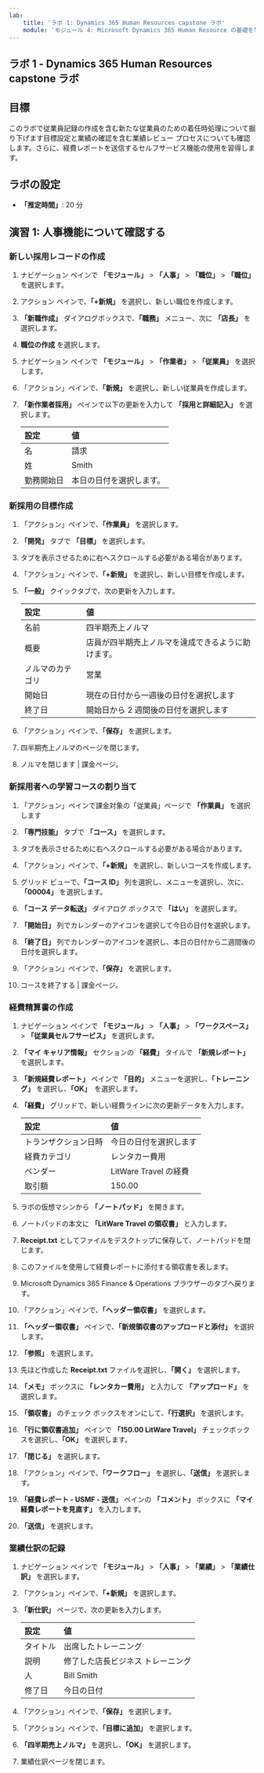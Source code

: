 ```yaml
---
lab:
    title: 'ラボ 1: Dynamics 365 Human Resources capstone ラボ'
    module: 'モジュール 4: Microsoft Dynamics 365 Human Resource の基礎を学ぶ'
---
```


## ラボ 1 - Dynamics 365 Human Resources capstone ラボ

## 目標

このラボで従業員記録の作成を含む新たな従業員のための着任時処理について掘り下げます目標設定と業績の確認を含む業績レビュー プロセスについても確認します。さらに、経費レポートを送信するセルフサービス機能の使用を習得します。

## ラボの設定

- **「推定時間」**: 20 分 

## 演習 1: 人事機能について確認する

### 新しい採用レコードの作成

1. ナビゲーション ペインで **「モジュール」** > **「人事」** > **「職位」** > **「職位」** を選択します。

1. アクション ペインで、**「+新規」** を選択し、新しい職位を作成します。

1. **「新職作成」** ダイアログボックスで、**「職務」** メニュー、次に **「店長」** を選択します。

1. **職位の作成** を選択します。

1. ナビゲーション ペインで **「モジュール」** > **「作業者」** > **「従業員」** を選択します。

1. 「アクション」ペインで、**「新規」** を選択し、新しい従業員を作成します。

1. **「新作業者採用」** ペインで以下の更新を入力して **「採用と詳細記入」** を選択します。

    | **設定** | **値** |
    | :--- | :---- |
    | 名 | 請求 |
    | 姓 | Smith |
    | 勤務開始日 | 本日の日付を選択します。|

### 新採用の目標作成

1. 「アクション」ペインで、**「作業員」** を選択します。

1. **「開発」** タブで **「目標」** を選択します。

1. タブを表示させるために右へスクロールする必要がある場合があります。

1. 「アクション」ペインで、**「+新規」** を選択し、新しい目標を作成します。

1. **「一般」** クイックタブで、次の更新を入力します。

    | **設定** | **値** |
    | :--- | :---- |
    | 名前 | 四半期売上ノルマ |
    | 概要 | 店員が四半期売上ノルマを達成できるように助けます。 |
    | ノルマのカテゴリ | 営業 |
    | 開始日 | 現在の日付から一週後の日付を選択します |
    | 終了日 | 開始日から 2 週間後の日付を選択します |

1. 「アクション」ペインで、**「保存」** を選択します。

1. 四半期売上ノルマのページを閉じます。

1. ノルマを閉じます | 課金ページ。

### 新採用者への学習コースの割り当て

1. 「アクション」ペインで課金対象の「従業員」ページで **「作業員」** を選択します

1. **「専門技能」** タブで **「コース」** を選択します。

1. タブを表示させるために右へスクロールする必要がある場合があります。

1. 「アクション」ペインで、**「+新規」** を選択し、新しいコースを作成します。

1. グリッド ビューで、**「コース ID」** 列を選択し、メニューを選択し、次に、**「00004」** を選択します。

1. **「コース データ転送」** ダイアログ ボックスで **「はい」** を選択します。

1. **「開始日」** 列でカレンダーのアイコンを選択して今日の日付を選択します。

1. **「終了日」** 列でカレンダーのアイコンを選択し、本日の日付から二週間後の日付を選択します。

1. 「アクション」ペインで、**「保存」** を選択します。

1. コースを終了する | 課金ページ。

### 経費精算書の作成

1. ナビゲーション ペインで **「モジュール」** > **「人事」** > **「ワークスペース」** > **「従業員セルフサービス」** を選択します。

1. **「マイ キャリア情報」** セクションの **「経費」** タイルで **「新規レポート」** を選択します。

1. **「新規経費レポート」** ペインで **「目的」** メニューを選択し、**「トレーニング」** を選択し、**「OK」**　を選択します。

1. **「経費」** グリッドで、新しい経費ラインに次の更新データを入力します。

    | **設定** | **値** |
    | :--- | :---- |
    | トランザクション日時 | 今日の日付を選択します |
    | 経費カテゴリ | レンタカー費用 |
    | ベンダー | LitWare Travel の経費 |
    | 取引額 | 150.00 |

1. ラボの仮想マシンから **「ノートパッド」** を開きます。

1. ノートパッドの本文に **「LitWare Travel の領収書」** と入力します。

1. **Receipt.txt** としてファイルをデスクトップに保存して、ノートパッドを閉じます。

1. このファイルを使用して経費レポートに添付する領収書を表します。

1. Microsoft Dynamics 365 Finance & Operations ブラウザーのタブへ戻ります。

1. 「アクション」ペインで、**「ヘッダー領収書」** を選択します。

1. **「ヘッダー領収書」** ペインで、**「新規領収書のアップロードと添付」** を選択します。

1. **「参照」** を選択します。

1. 先ほど作成した **Receipt.txt** ファイルを選択し、**「開く」** を選択します。

1. **「メモ」** ボックスに **「レンタカー費用」** と入力して **「アップロード」** を選択します。

1. **「領収書」** のチェック ボックスをオンにして、**「行選択」** を選択します。

1. **「行に領収書追加」** ペインで **「150.00 LitWare Travel」** チェックボックスを選択し、**「OK」** を選択します。

1. **「閉じる」** を選択します。

1. 「アクション」ペインで、**「ワークフロー」** を選択し、**「送信」** を選択します。

1. **「経費レポート - USMF - 送信」** ペインの **「コメント」** ボックスに **「マイ経費レポートを見直す」** を入力します。

1. **「送信」** を選択します。

### 業績仕訳の記録

1. ナビゲーション ペインで **「モジュール」** > **「人事」** > **「業績」** > **「業績仕訳」** を選択します。

1. 「アクション」ペインで、**「+新規」** を選択します。

1. **「新仕訳」** ページで、次の更新を入力します。


    | **設定** | **値** |
    | :--- | :---- |
    | タイトル | 出席したトレーニング |
    | 説明 | 修了した店長ビジネス トレーニング |
    | 人 | Bill Smith |
    | 修了日 | 今日の日付 |

1. 「アクション」ペインで、**「保存」** を選択します。

1. 「アクション」ペインで、**「目標に追加」** を選択します。

1. **「四半期売上ノルマ」** を選択し、**「OK」** を選択します。

1. 業績仕訳ページを閉じます。
